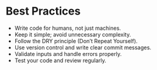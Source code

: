 # Best Practices

- Write code for humans, not just machines.
- Keep it simple; avoid unnecessary complexity.
- Follow the DRY principle (Don’t Repeat Yourself).
- Use version control and write clear commit messages.
- Validate inputs and handle errors properly.
- Test your code and review regularly.
